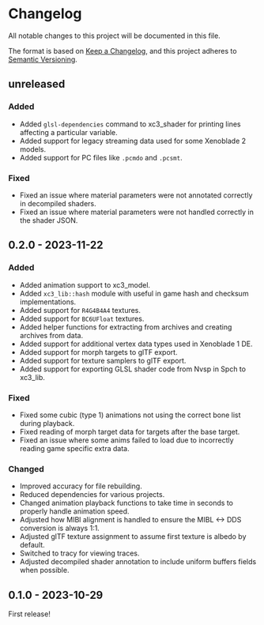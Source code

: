 # Changelog

All notable changes to this project will be documented in this file.

The format is based on [Keep a Changelog](https://keepachangelog.com/en/1.0.0/),
and this project adheres to [Semantic Versioning](https://semver.org/spec/v2.0.0.html).

## unreleased
### Added
* Added `glsl-dependencies` command to xc3_shader for printing lines affecting a particular variable.
* Added support for legacy streaming data used for some Xenoblade 2 models.
* Added support for PC files like `.pcmdo` and `.pcsmt`.

### Fixed
* Fixed an issue where material parameters were not annotated correctly in decompiled shaders.
* Fixed an issue where material parameters were not handled correctly in the shader JSON.

## 0.2.0 - 2023-11-22
### Added
* Added animation support to xc3_model.
* Added `xc3_lib::hash` module with useful in game hash and checksum implementations.
* Added support for `R4G4B4A4` textures.
* Added support for `BC6UFloat` textures.
* Added helper functions for extracting from archives and creating archives from data.
* Added support for additional vertex data types used in Xenoblade 1 DE.
* Added support for morph targets to glTF export.
* Added support for texture samplers to glTF export.
* Added support for exporting GLSL shader code from Nvsp in Spch to xc3_lib.

### Fixed
* Fixed some cubic (type 1) animations not using the correct bone list during playback.
* Fixed reading of morph target data for targets after the base target.
* Fixed an issue where some anims failed to load due to incorrectly reading game specific extra data.

### Changed
* Improved accuracy for file rebuilding.
* Reduced dependencies for various projects.
* Changed animation playback functions to take time in seconds to properly handle animation speed.
* Adjusted how MIBl alignment is handled to ensure the MIBL <-> DDS conversion is always 1:1.
* Adjusted glTF texture assignment to assume first texture is albedo by default.
* Switched to tracy for viewing traces.
* Adjusted decompiled shader annotation to include uniform buffers fields when possible.

## 0.1.0 - 2023-10-29
First release! 